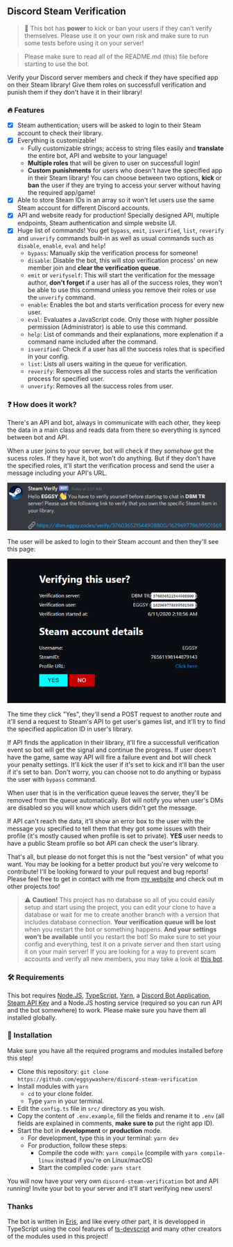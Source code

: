 ## Discord Steam Verification

> 🚧 This bot has **power** to kick or ban your users if they can't verify themselves. Please use it on your own risk and make sure to run some tests before using it on your server!

> Please make sure to read all of the README.md (this) file before starting to use the bot.

Verify your Discord server members and check if they have specified app on their Steam library! Give them roles on successfull verification and punish them if they don't have it in their library!

### 🔥 Features

- [x] Steam authentication; users will be asked to login to their Steam account to check their library.
- [x] Everything is customizable!
  - Fully customizable strings; access to string files easily and **translate** the entire bot, API and website to your language!
  - **Multiple roles** that will be given to user on successfull login!
  - **Custom punishments** for users who doesn't have the specified app in their Steam library! You can choose between two options, **kick** or **ban** the user if they are trying to access your server without having the required app/game!
- [x] Able to store Steam IDs in an array so it won't let users use the same Steam account for different Discord accounts.
- [x] API and website ready for production! Specially designed API, multiple endpoints, Steam authentication and simple website UI.
- [x] Huge list of commands! You get `bypass`, `emit`, `isverified`, `list`, `reverify` and `unverify` commands built-in as well as usual commands such as `disable`, `enable`, `eval` and `help`!
  - `bypass`: Manually skip the verification process for someone!
  - `disable`: Disable the bot, this will stop verification process' on new member join and **clear the verification queue**.
  - `emit` or `verifyself`: This will start the verification for the message author, **don't forget** if a user has all of the success roles, they won't be able to use this command unless you remove their roles or use the `unverify` command.
  - `enable`: Enables the bot and starts verification process for every new user.
  - `eval`: Evaluates a JavaScript code. Only those with higher possible permission (Administrator) is able to use this command.
  - `help`: List of commands and their explanations, more explenation if a command name included after the command.
  - `isverified`: Check if a user has all the success roles that is specified in your config.
  - `list`: Lists all users waiting in the queue for verification.
  - `reverify`: Removes all the success roles and starts the verification process for specified user.
  - `unverify`: Removes all the success roles from user.

### ❓ How does it work?

There's an API and bot, always in communicate with each other, they keep the data in a main class and reads data from there so everything is synced between bot and API.

When a user joins to your server, bot will check if they _somehow_ got the sucess roles. If they have it, bot won't do anything. But if they don't have the specified roles, it'll start the verification process and send the user a message including your API's URL.

![verification message](/images/verification_message.png)

The user will be asked to login to their Steam account and then they'll see this page:

![verification page](/images/verification_page.png)

The time they click "Yes", they'll send a POST request to another route and it'll send a request to Steam's API to get user's games list, and it'll try to find the specified application ID in user's library.

If API finds the application in their library, it'll fire a successfull verification event so bot will get the signal and continue the progress. If user doesn't have the game, same way API will fire a failure event and bot will check your penalty settings. It'll kick the user if it's set to kick and it'll ban the user if it's set to ban. Don't worry, you can choose not to do anything or bypass the user with `bypass` command.

When user that is in the verification queue leaves the server, they'll be removed from the queue automatically. Bot will notify you when user's DMs are disabled so you will know which users didn't get the message.

If API can't reach the data, it'll show an error box to the user with the message you specified to tell them that they got some issues with their profile (it's mostly caused when profile is set to private). **YES** user needs to have a public Steam profile so bot API can check the user's library.

That's all, but please do not forget this is not the "best version" of what you want. You may be looking for a better product but you're very welcome to contribute! I'll be looking forward to your pull request and bug reports! Please feel free to get in contact with me from [my website](https://eggsy.codes) and check out m other projects too!

> ⚠ **Caution!** This project has no database so all of you could easily setup and start using the project, you can edit your clone to have a database or wait for me to create another branch with a version that includes database connection. **Your verification queue will be lost** when you restart the bot or something happens. **And your settings won't be available** until you restart the bot! So make sure to set your config and everything, test it on a private server and then start using it on your main server! If you are looking for a way to prevent scam accounts and verify all new members, you may take a look at [this bot](https://altdentifier.com/).

### 🛠 Requirements

This bot requires [Node.JS](https://nodejs.org/en/download/), [TypeScript](https://www.npmjs.com/package/typescript), [Yarn](https://www.npmjs.com/package/yarn), a [Discord Bot Application](https://discord.com/developers/applications/), [Steam API Key](https://steamcommunity.com/dev/registerkey) and a Node.JS hosting service (required so you can run API and the bot somewhere) to work. Please make sure you have them all installed globally.

### 📩 Installation

Make sure you have all the required programs and modules installed before this step!

- Clone this repository: `git clone https://github.com/eggsywashere/discord-steam-verification`
- Install modules with `yarn`
  - `cd` to your clone folder.
  - Type `yarn` in your terminal.
- Edit the `config.ts` file in `src/` directory as you wish.
- Copy the content of `.env.example`, fill the fields and rename it to `.env` (all fields are explained in comments, **make sure to** put the right app ID).
- Start the bot in **development** or **production** mode.
  - For development, type this in your terminal: `yarn dev`
  - For production, follow these steps:
    - Compile the code with: `yarn compile` (compile with `yarn compile-linux` instead if you're on Linux/macOS)
    - Start the compiled code: `yarn start`

You will now have your very own `discord-steam-verification` bot and API running! Invite your bot to your server and it'll start verifying new users!

### Thanks

The bot is written in [Eris](https://abal.moe/Eris), and like every other part, it is developped in TypeScript using the cool features of [ts-devscript](https://www.npmjs.com/package/ts-devscript) and many other creators of the modules used in this project!

